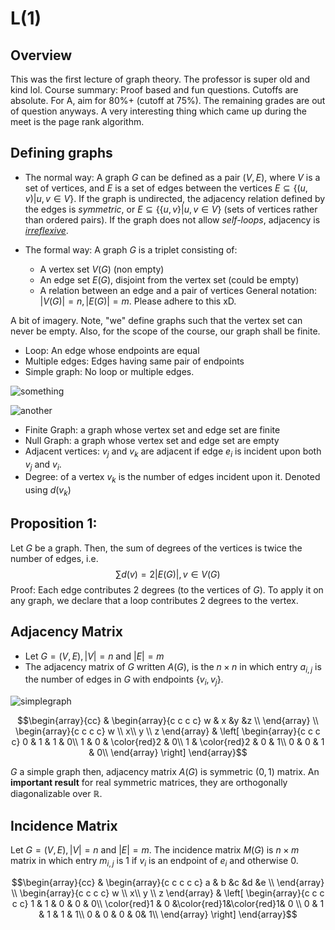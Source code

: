 # L(1)
## Overview
This was the first lecture of graph theory. The professor is super old and kind lol. Course summary: Proof based and fun questions. Cutoffs are absolute. For A, aim for 80%+ (cutoff at 75%). The remaining grades are out of question anyways. A very interesting thing which came up during the meet is the page rank algorithm.

## Defining graphs
- The normal way: A graph $G$ can be defined as a pair $(V,E)$, where $V$ is a set of vertices, and $E$ is a set of edges between the vertices $E \subseteq \{(u,v) | u, v \in V\}$. If the graph is undirected, the adjacency relation defined by the edges is _symmetric_, or $E \subseteq \{\{u,v\} | u, v ∈ V\}$ (sets of vertices rather than ordered pairs). If the graph does not allow _self-loops_, adjacency is [_irreflexive_](https://xlinux.nist.gov/dads/HTML/irreflexive.html).

- The formal way: A graph $G$ is a triplet consisting of:
	- A vertex set $V(G)$ (non empty)
	- An edge set $E(G)$, disjoint from the vertex set (could be empty)
	- A relation between an edge and a pair of vertices
	General notation: $|V(G)|=n, |E(G)|=m$. Please adhere to this xD.

A bit of imagery. Note, "we" define graphs such that the vertex set can never be empty. Also, for the scope of the course, our graph shall be finite.  
- Loop: An edge whose endpoints are equal  
- Multiple edges: Edges having same pair of endpoints  
- Simple graph: No loop or multiple edges.  

![something](https://i.upmath.me/svg/%5Cbegin%7Btikzpicture%7D%5Bnode%20distance%3D%7B25mm%7D%2C%20thick%2C%20main%2F.style%20%3D%20%7Bdraw%2C%20circle%7D%5D%20%0A%5Cnode%5Bmain%5D%20(1)%20%7B%24x_1%24%7D%3B%20%0A%5Cnode%5Bmain%5D%20(2)%20%5Bbelow%20left%20of%3D1%5D%20%7B%24x_2%24%7D%3B%0A%5Cnode%5Bmain%5D%20(3)%20%5Bbelow%20right%20of%3D1%5D%20%7B%24x_3%24%7D%3B%0A%5Cdraw%5B-%5D%20(1)%20to%20%5Bout%3D-100%2Cin%3D10%2Clooseness%3D1.25%5D%20(2)%3B%20%0A%5Cdraw%5B-%5D%20(2)%20to%20%5Bout%3D90%2Cin%3D180%2Clooseness%3D1.25%5D%20(1)%3B%0A%5Cdraw%5B-%5D%20(2)%20--%20(3)%3B%20%0A%5Cdraw%5B-%5D%20(3)%20--%20(1)%3B%20%0A%5Cend%7Btikzpicture%7D%20%0A)

![another](https://i.upmath.me/svg/%5Cbegin%7Btikzpicture%7D%5Bnode%20distance%3D%7B25mm%7D%2C%20thick%2C%20main%2F.style%20%3D%20%7Bdraw%2C%20circle%7D%5D%20%0A%5Cnode%5Bmain%5D%20(1)%20%7B%24x_1%24%7D%3B%20%0A%5Cnode%5Bmain%5D%20(2)%20%5Bbelow%20of%3D1%5D%20%7B%24x_2%24%7D%3B%0A%5Cnode%5Bmain%5D%20(3)%20%5Bright%20of%3D1%5D%20%7B%24x_3%24%7D%3B%0A%5Cnode%5Bmain%5D%20(4)%20%5Bright%20of%3D2%5D%20%7B%24x_4%24%7D%3B%0A%5Cdraw%5B-%5D%20(1)%20--%20(2)%3B%20%0A%5Cdraw%5B-%5D%20(2)%20--%20(3)%3B%20%0A%5Cdraw%5B-%5D%20(3)%20--%20(1)%3B%20%0A%5Cdraw%5B-%5D%20(4)%20--%20(3)%3B%20%0A%5Cdraw%5B-%5D%20(4)%20--%20(1)%3B%20%0A%5Cdraw%5B-%5D%20(4)%20--%20(2)%3B%20%0A%5Cend%7Btikzpicture%7D%20%0A)

- Finite Graph: a graph whose vertex set and edge set are finite
- Null Graph: a graph whose vertex set and edge set are empty
- Adjacent vertices: $v_j$ and $v_k$ are adjacent if edge $e_i$ is incident upon both $v_j$ and $v_i$.
- Degree: of a vertex $v_k$ is the number of edges incident upon it. Denoted using $d(v_k)$



## Proposition 1:
Let $G$ be a graph. Then, the sum of degrees of the vertices is twice the number of edges, i.e. 
$$\sum d(v)=2|E(G)|, v\in V(G)\tag{1}$$
Proof: Each edge contributes 2 degrees (to the vertices of $G$). To apply it on any graph, we declare that a loop contributes 2 degrees to the vertex.

## Adjacency Matrix
- Let $G=(V,E), |V|=n$ and $|E|=m$
- The adjacency matrix of $G$ written $A(G)$, is the $n\times n$ in which entry $a_{i,j}$ is the number of edges in $G$ with endpoints $\{v_i,v_j\}$.  

![simplegraph](https://i.upmath.me/svg/%5Cbegin%7Btikzpicture%7D%5Bnode%20distance%3D%7B25mm%7D%2C%20thick%2C%20main%2F.style%20%3D%20%7Bdraw%2C%20circle%7D%5D%20%0A%5Cnode%5Bmain%5D%5Blabel%3D%7B%5Csmall%20w%7D%5D%20(1)%20%7B%7D%3B%20%0A%5Cnode%5Bmain%5D%5Blabel%3D%7B%5Bxshift%3D-1em%2C%20yshift%3D-1em%5D%20x%7D%5D%20(2)%20%5Bbelow%20of%3D1%5D%20%7B%7D%3B%0A%5Cnode%5Bmain%5D%5Blabel%3D%7B%5Csmall%20y%7D%5D%20(3)%20%5Bbelow%20right%20of%3D1%5D%20%7B%7D%3B%0A%5Cnode%5Bmain%5D%5Blabel%3D%7B%5Csmall%20z%7D%5D%20(4)%20%5Bright%20of%3D3%5D%20%7B%7D%3B%0A%5Cdraw%5B-%5D%20(1)%20--%20node%5Bxshift%3D-0.6em%5D%7Ba%7D%20(2)%3B%20%0A%5Cdraw%5B-%5D%20(1)%20--%20node%5Byshift%3D0.7em%5D%7Bb%7D%20(3)%3B%20%0A%5Cdraw%5B-%5D%20(3)%20--%20node%5Byshift%3D0.6em%5D%7Be%7D%20(4)%3B%20%0A%5Cdraw%20(2)%20to%20%5Bout%3D40%2Cin%3D170%2Clooseness%3D0.95%5D%20node%5Byshift%3D0.6em%5D%7Bc%7D%20(3)%3B%20%0A%5Cdraw%20(3)%20to%20%5Bout%3D240%2Cin%3D10%2Clooseness%3D0.65%5D%20node%5Byshift%3D-0.6em%5D%7Bd%7D%20(2)%3B%20%0A%5Cend%7Btikzpicture%7D%20%0A)

$$\begin{array}{cc} &
\begin{array}{c c c c} w & x &y &z \\
\end{array}
\\
\begin{array}{c c c c}
w \\
x\\
y \\
z
\end{array}
&
\left[
\begin{array}{c c c c}
0 & 1 & 1 & 0\\
1 & 0 & \color{red}2 & 0\\
1 & \color{red}2 & 0 & 1\\
0 & 0 & 1 & 0\\
\end{array}
\right]
\end{array}$$

$G$ a simple graph then, adjacency matrix $A(G)$ is symmetric $(0,1)$ matrix. An **important result** for real symmetric matrices, they are orthogonally diagonalizable over $\mathbb R$.

## Incidence Matrix
Let $G=(V,E), |V|=n$ and $|E|=m$. The incidence matrix $M(G)$ is $n\times m$ matrix in which entry $m_{i,j}$ is $1$ if $v_i$ is an endpoint of $e_i$ and otherwise $0$.

$$\begin{array}{cc} &
\begin{array}{c c c c c} a & b &c &d &e \\
\end{array}
\\
\begin{array}{c c c c}
w \\
x\\
y \\
z
\end{array}
&
\left[
\begin{array}{c c c c c}
1 & 1 & 0 & 0 & 0\\
\color{red}1 & 0 &\color{red}1&\color{red}1& 0 \\
0 & 1 & 1 & 1 & 1\\
0 & 0 & 0 & 0& 1\\
\end{array}
\right]
\end{array}$$
